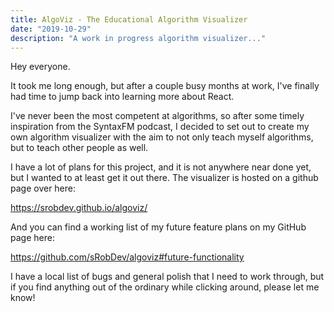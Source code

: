 ```yaml
---
title: AlgoViz - The Educational Algorithm Visualizer
date: "2019-10-29"
description: "A work in progress algorithm visualizer..."
---
```


Hey everyone.

It took me long enough, but after a couple busy months at work, I've finally had time to jump back into learning more about React.

I've never been the most competent at algorithms, so after some timely inspiration from the SyntaxFM podcast, I decided to set out to create my own algorithm visualizer with the aim to not only teach myself algorithms, but to teach other people as well.  

I have a lot of plans for this project, and it is not anywhere near done yet, but I wanted to at least get it out there.  The visualizer is hosted on a github page over here: 

https://srobdev.github.io/algoviz/

And you can find a working list of my future feature plans on my GitHub page here: 

https://github.com/sRobDev/algoviz#future-functionality

I have a local list of bugs and general polish that I need to work through, but if you find anything out of the ordinary while clicking around, please let me know!
